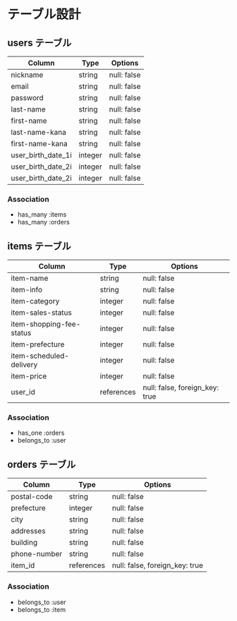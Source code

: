 # テーブル設計

## users テーブル

| Column             | Type    | Options     |
| ------------------ | ------- | ----------- |
| nickname           | string  | null: false |
| email              | string  | null: false |
| password           | string  | null: false |
| last-name          | string  | null: false |
| first-name         | string  | null: false |
| last-name-kana     | string  | null: false |
| first-name-kana    | string  | null: false |
| user_birth_date_1i | integer | null: false |
| user_birth_date_2i | integer | null: false |
| user_birth_date_2i | integer | null: false |

### Association

- has_many :items
- has_many :orders

## items テーブル

| Column                   | Type       | Options                        |
| ------------------------ | ---------- | ------------------------------ |
| item-name                | string     | null: false                    |
| item-info                | string     | null: false                    |
| item-category            | integer    | null: false                    |
| item-sales-status        | integer    | null: false                    |
| item-shopping-fee-status | integer    | null: false                    |
| item-prefecture          | integer    | null: false                    |
| item-scheduled-delivery  | integer    | null: false                    |
| item-price               | integer    | null: false                    |
| user_id                  | references | null: false, foreign_key: true |

### Association

- has_one :orders
- belongs_to :user

## orders テーブル

| Column         | Type       | Options                        |
| -------------- | ---------- | ------------------------------ |
| postal-code    | string     | null: false                    |
| prefecture     | integer    | null: false                    |
| city           | string     | null: false                    |
| addresses      | string     | null: false                    |
| building       | string     | null: false                    |
| phone-number   | string     | null: false                    |
| item_id        | references | null: false, foreign_key: true |

### Association

- belongs_to :user
- belongs_to :item